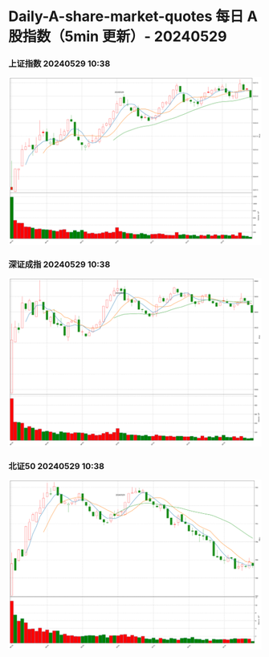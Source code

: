
# Daily-A-share-market-quotes 每日 A 股指数（5min 更新）- 20240529

### 上证指数 20240529 10:38
![](./fig/2024/5/20240529-sh000001.png)

### 深证成指 20240529 10:38
![](./fig/2024/5/20240529-sz399001.png)

### 北证50 20240529 10:38
![](./fig/2024/5/20240529-bj899050.png)
